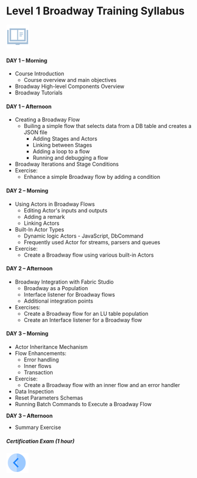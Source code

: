# Level 1 Broadway Training Syllabus

![](/academy/images/syllabus.png) 

#### **DAY 1 – Morning**

- Course Introduction
  - Course overview and main objectives
- Broadway High-level Components Overview
- Broadway Tutorials

#### **DAY 1 – Afternoon**

- Creating a Broadway Flow
  - Builing a simple flow that selects data from a DB table and creates a JSON file
    - Adding Stages and Actors
    - Linking between Stages
    - Adding a loop to a flow
    - Running and debugging a flow
- Broadway Iterations and Stage Conditions
- Exercise: 
  - Enhance a simple Broadway flow by adding a condition

#### **DAY 2 – Morning**

- Using Actors in Broadway Flows
  - Editing Actor's inputs and outputs 
  - Adding a remark
  - Linking Actors
- Built-In Actor Types
  - Dynamic logic Actors - JavaScript, DbCommand
  - Frequently used Actor for streams, parsers and queues
- Exercise: 
  - Create a Broadway flow using various built-in Actors

#### **DAY 2 – Afternoon**

- Broadway Integration with Fabric Studio
  - Broadway as a Population
  - Interface listener for Broadway flows
  - Additional integration points
- Exercises: 
  - Create a Broadway flow for an LU table population
  - Create an Interface listener for a Broadway flow 

#### **DAY 3 – Morning**

- Actor Inheritance Mechanism
- Flow Enhancements:
  - Error handling
  - Inner flows
  - Transaction
- Exercise:
  - Create a Broadway flow with an inner flow and an error handler
- Data Inspection
- Reset Parameters Schemas
- Running Batch Commands to Execute a Broadway Flow

**DAY 3 – Afternoon**

- Summary Exercise

##### Certification Exam (1 hour)

[<img align="left" width="60" height="54" src="/articles/images/Previous.png">](/academy/Training_Level_1/99_Broadway/01_broadway_course_overview.md)
